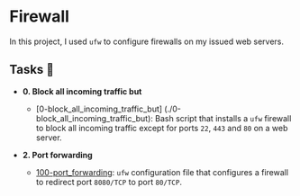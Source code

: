# Firewall

In this project, I used `ufw` to configure firewalls on my issued web servers.

## Tasks :page_with_curl:

- **0. Block all incoming traffic but**

  - [0-block_all_incoming_traffic_but] (./0-block_all_incoming_traffic_but): Bash
    script that installs a `ufw` firewall to block all incoming traffic except for
    ports `22`, `443` and `80` on a web server.

- **2. Port forwarding**
  - [100-port_forwarding](./100-port_forwarding): `ufw` configuration file that
    configures a firewall to redirect port `8080/TCP` to port `80/TCP`.
